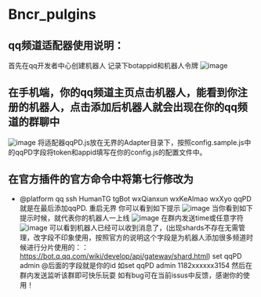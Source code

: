 # Bncr_pulgins
## qq频道适配器使用说明：
首先在qq开发者中心创建机器人
记录下botappid和机器人令牌
![image](https://github.com/Mrzqd/Bncr_pulgins/assets/104408988/aad69a75-a516-4ab9-bcfe-ed2eb72f073e)
## 在手机端，你的qq频道主页点击机器人，能看到你注册的机器人，点击添加后机器人就会出现在你的qq频道的群聊中
![image](https://github.com/Mrzqd/Bncr_pulgins/assets/104408988/d1cb6f56-d4eb-4206-b323-dba2a7f97a1a)
将适配器qqPD.js放在无界的Adapter目录下，按照config.sample.js中的qqPD字段将token和appid填写在你的config.js的配置文件中。
## 在官方插件的官方命令中将第七行修改为
 * @platform qq ssh HumanTG tgBot wxQianxun wxKeAImao wxXyo qqPD
就是在最后添加qqPD.
重启无界
你可以看到如下提示
![image](https://github.com/Mrzqd/Bncr_pulgins/assets/104408988/73c5e156-4a4a-4a61-91ed-a9851fbd2cb0)
当你看到如下提示时候，就代表你的机器人一上线
![image](https://github.com/Mrzqd/Bncr_pulgins/assets/104408988/913c4f73-9b46-4b9a-a3cd-201f0f867189)
在群内发送time或任意字符
![image](https://github.com/Mrzqd/Bncr_pulgins/assets/104408988/30c105cd-c544-4972-b99f-e5afbef4363a)
可以看到机器人已经可以收到消息了，(出现shards不存在无需管理，改字段不印象使用，按照官方的说明这个字段是为机器人添加很多频道时候进行分片使用的：：https://bot.q.qq.com/wiki/develop/api/gateway/shard.html)
set qqPD admin @后面的字段就是你的id 
如set qqPD admin 1182xxxxxx3154
然后在群内发送监听该群即可快乐玩耍
如有bug可在当前issus中反馈，感谢你的使用！
